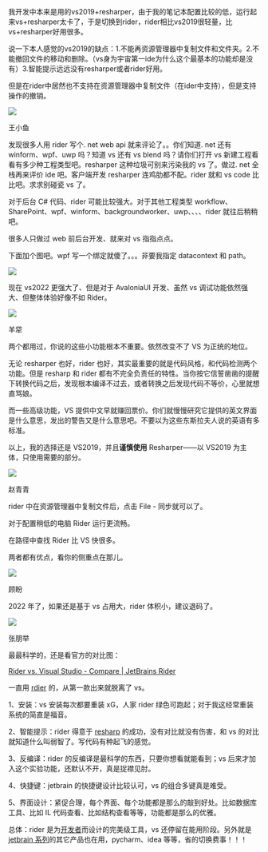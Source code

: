 我开发中本来是用的vs2019+resharper，由于我的笔记本配置比较的低，运行起来vs+resharper太卡了，于是切换到rider，rider相比vs2019很轻量，比vs+resharper好用很多。

说一下本人感觉的vs2019的缺点：1.不能再资源管理器中复制文件和文件夹。2.不能撤回文件的移动和删除。（vs身为宇宙第一ide为什么这个最基本的功能却是没有）3.智能提示远远没有resharper或者rider好用。

但是在rider中居然也不支持在资源管理器中复制文件（在ider中支持），但是支持操作的撤销。

![](<images/1684670653316.png>)

王小鱼

发现很多人用 rider 写个. net web api 就来评论了。。你们知道. net 还有 winform、wpf、uwp 吗？知道 vs 还有 vs blend 吗？请你们打开 vs 新建工程看看有多少种工程类型吧。resharper 这种垃圾可别来污染我的 vs 了。做过. net 全栈再来评价 ide 吧。客户端开发 resharper 连鸡肋都不配。rider 就和 vs code 比比吧。求求别碰瓷 vs 了。

对于后台 C# 代码、rider 可能比较强大。对于其他工程类型 workflow、SharePoint、wpf、winform、backgroundworker、uwp、、、、rider 就往后稍稍吧。

很多人只做过 web 前后台开发、就来对 vs 指指点点。

下面加个图吧。wpf 写一个绑定就傻了。。。非要我指定 datacontext 和 path。

![](<images/1684670653370.png>)

现在 vs2022 更强大了、但是对于 AvaloniaUI 开发、虽然 vs 调试功能依然强大、但整体体验好像不如 Rider。

![](<images/1684670653406.png>)

羊牮

两个都用过，你说的这些小功能根本不重要。依然改变不了 VS 为正统的地位。

无论 resharper 也好，rider 也好，其实最重要的就是代码风格，和代码检测两个功能。但是 resharp 和 rider 都有不完全负责任的特性。当你按它信誓凿凿的提醒下转换代码之后，发现根本编译不过去，或者转换之后发现代码不等价，心里就想直骂娘。

而一些高级功能，VS 提供中文早就赚回票价。你们就慢慢研究它提供的英文界面是什么意思，发出的警告又是什么意思吧。不要以为这些东斯拉夫人说的英语有多标准。

以上，我的选择还是 VS2019，并且**谨慎使用** Resharper——以 VS2019 为主体，只使用需要的部分。

![](<images/1684670653436.png>)

赵青青​

rider 中在资源管理器中复制文件后，点击 File - 同步就可以了。

对于配置稍低的电脑 Rider 运行更流畅。

在路径中查找 Rider 比 VS 快很多。

两者都有优点，看你的侧重点在那儿。

![](<images/1684670653470.png>)

顾盼

2022 年了，如果还是基于 vs 占用大，rider 体积小，建议退码了。

![](<images/1684670653498.png>)

张朋举

最最科学的，还是看官方的对比图：

[Rider vs. Visual Studio - Compare | JetBrains Rider](https://www.jetbrains.com/rider/compare/rider-vs-visual-studio/)

一直用 [rdier](https://www.zhihu.com/search?q=rdier&search_source=Entity&hybrid_search_source=Entity&hybrid_search_extra={"sourceType":"answer","sourceId":1913125651}) 的，从第一款出来就脱离了 vs。

1、安装：vs 安装每次都要重装 xG，人家 rider 绿色可跑起；对于我这经常重装系统的简直是福音。

2、智能提示：rider 得意于 [resharp](https://www.zhihu.com/search?q=resharp&search_source=Entity&hybrid_search_source=Entity&hybrid_search_extra={"sourceType":"answer","sourceId":1913125651}) 的成功，没有对比就没有伤害，和 vs 的对比就知道什么叫弱智了。写代码有种起飞的感觉。

3、反编译：rider 的反编译是最科学的东西，只要你想看就能看到；vs 后来才加入这个实验功能，还默认不开，真是捉襟见肘。

4、快捷键：jetbrain 的快捷键设计比较认可，vs 的组合多键真是难受。

5、界面设计：紧促合理，每个界面、每个功能都是那么的敲到好处。比如数据库工具、比如 IL 代码查看、比如结构查看等等，功能都是那么的优雅。

总体：rider 是为[开发者](https://www.zhihu.com/search?q=开发者&search_source=Entity&hybrid_search_source=Entity&hybrid_search_extra={"sourceType":"answer","sourceId":1913125651})而设计的完美级工具，vs 还停留在能用阶段。另外就是 [jetbrain 系列](https://www.zhihu.com/search?q=jetbrain系列&search_source=Entity&hybrid_search_source=Entity&hybrid_search_extra={"sourceType":"answer","sourceId":1913125651})的其它产品也在用，pycharm、idea 等等，省的切换费事！！！